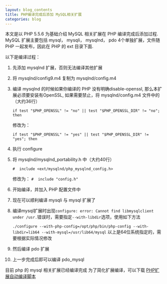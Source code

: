 ```yaml
---
layout: blog_contents
title: PHP编译完成后添加 MySQL相关扩展
categories: blog
---
```


本文是以 PHP 5.5.6 为基础介绍 MySQL 相关扩展在 PHP 编译完成后添加过程. 
MySQL 扩展主要包括 mysql， mysqli， mysqlnd， pdo 4个单独扩展，文件随 PHP 一起发布，因此在 PHP 的 ext 目录下面.

以下是编译过程： 
 
1. 先添加 mysqlnd 扩展，否则无法编译其他扩展
2. 将 mysqlnd/config9.m4 复制为 mysqlnd/config.m4 
3. 编译 mysqlnd 的时候如果你编译的 PHP 没有明确disable-openssl, 那么本扩展必须要安装有OpenSSL,
   如果需要禁止，将 mysqlnd/config.m4 文件中的（大约36行） 
    
   `if test "$PHP_OPENSSL" != "no" || test "$PHP_OPENSSL_DIR" != "no"; then`

   修改为：
   
   `if test "$PHP_OPENSSL" != "yes" || test "$PHP_OPENSSL_DIR" != "yes"; then`

4. 执行 configure 
5. 将 mysqlnd/mysqlnd\_portability.h 中（大约40行）

    `#  include <ext/mysqlnd/php_mysqlnd_config.h>`

   修改为： 
    `#  include "config.h"`

6. 开始编译，并加入 PHP 配置文件中
7. 现在可以顺利编译 mysqli 与 mysql 扩展了
8. 编译mysql扩展时出现`configure: error: Cannot find libmysqlclient under /usr.`错误时，需要指定`--with-libdir`选项，使用如下方法

    `./configure --with-php-config=/opt/php/bin/php-config --with-libdir=lib64 --with-mysql=/usr/lib64/mysql`
    以上是64位系统指定的，需要根据实际情况修改
9. 然后编译 pdo 扩展
10. 上一步完成后即可以编译 pdo_mysql

目前 php 的 mysql 相关扩展已经编译完成
为了简化扩展编译，可以下载 [PHP扩展自动编译脚本](http://toknot.com/blog/php-extension-auto-config-build/)